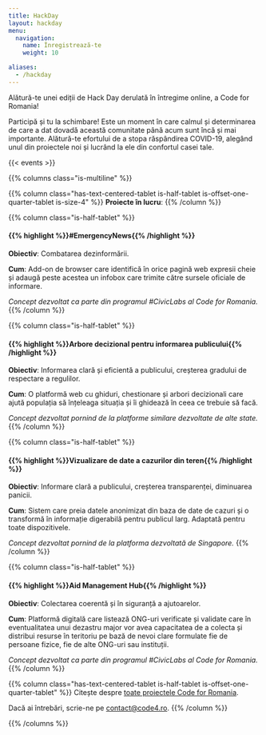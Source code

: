 ```yaml
---
title: HackDay
layout: hackday
menu:
  navigation:
    name: Înregistrează-te
    weight: 10

aliases:
  - /hackday
---
```


Alătură-te unei ediții de Hack Day derulată în întregime online, a Code for Romania!

Participă și tu la schimbare! Este un moment în care calmul și determinarea de care a dat dovadă această comunitate până acum sunt încă și mai importante. Alătură-te efortului de a stopa răspândirea COVID-19, alegând unul din proiectele noi și lucrând la ele din confortul casei tale. 

{{< events >}}

{{% columns class="is-multiline" %}}

{{% column class="has-text-centered-tablet is-half-tablet is-offset-one-quarter-tablet is-size-4" %}}
**Proiecte în lucru**:
{{% /column %}}

{{% column class="is-half-tablet" %}}
#### {{% highlight %}}#EmergencyNews{{% /highlight %}}

**Obiectiv**: Combatarea dezinformării.

**Cum**: Add-on de browser care identifică în orice pagină web expresii cheie și adaugă peste acestea un infobox care trimite către sursele oficiale de informare.

*Concept dezvoltat ca parte din programul #CivicLabs al Code for Romania.*
{{% /column %}}

{{% column class="is-half-tablet" %}}
#### {{% highlight %}}Arbore decizional pentru informarea publicului{{% /highlight %}}

**Obiectiv**: Informarea clară și eficientă a publicului, creșterea gradului de respectare a regulilor.

**Cum**: O platformă web cu ghiduri, chestionare și arbori decizionali care ajută populația să înțeleaga situația și îi ghidează în ceea ce trebuie să facă.

*Concept dezvoltat pornind de la platforme similare dezvoltate de alte state.*
{{% /column %}}

{{% column class="is-half-tablet" %}}
#### {{% highlight %}}Vizualizare de date a cazurilor din teren{{% /highlight %}}

**Obiectiv**: Informare clară a publicului, creșterea transparenței, diminuarea panicii.

**Cum**: Sistem care preia datele anonimizat din baza de date de cazuri și o transformă în informație digerabilă pentru publicul larg. Adaptată pentru toate dispozitivele.

*Concept dezvoltat pornind de la platforma dezvoltată de Singapore.*
{{% /column %}}

{{% column class="is-half-tablet" %}}
#### {{% highlight %}}Aid Management Hub{{% /highlight %}}

**Obiectiv**: Colectarea coerentă și în siguranță a ajutoarelor.

**Cum**: Platformă digitală care listează ONG-uri verificate și validate care în eventualitatea unui dezastru major vor avea capacitatea de a colecta și distribui resurse în teritoriu pe bază de nevoi clare formulate fie de persoane fizice, fie de alte ONG-uri sau instituții.

*Concept dezvoltat ca parte din programul #CivicLabs al Code for Romania.*
{{% /column %}}

{{% column class="has-text-centered-tablet is-half-tablet is-offset-one-quarter-tablet" %}}
Citește despre [toate proiectele Code for Romania](https://bit.ly/2SREoGf).

Dacă ai întrebări, scrie-ne pe [contact@code4.ro](mailto:contact@code4.ro).
{{% /column %}}

{{% /columns %}}

